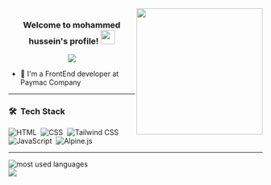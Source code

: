 <img width="250" align="right" src="https://c.tenor.com/_DOBjnGspYAAAAAM/code-coding.gif">

<h3 align="center">
  Welcome to mohammed hussein's profile!
  <img src="https://media.giphy.com/media/hvRJCLFzcasrR4ia7z/giphy.gif" width="28">
</h3>

<!-- Typing SVG by DenverCoder1 - https://github.com/DenverCoder1/readme-typing-svg -->
<p align="center">
  <a href="https://github.com/DenverCoder1/readme-typing-svg"><img src="https://readme-typing-svg.herokuapp.com/?lines=FrontEnd%20Developer;Always%20learning%20new%20things&font=Fira%20Code&center=true&width=440&height=45&color=f75c7e&vCenter=true&size=22"></a>
</p> 

- 🏢 I'm a FrontEnd developer at Paymac Company

---

### 🛠 &nbsp;Tech Stack
![HTML](https://img.shields.io/badge/-HTML-05122A?style=flat&logo=html5)&nbsp;
![CSS](https://img.shields.io/badge/-CSS-05122A?style=flat&logo=css3&logoColor=1572B6)&nbsp;
![Tailwind CSS](https://img.shields.io/badge/-Tailwind%20CSS-05122A?style=flat&logo=tailwindcss)&nbsp;
![JavaScript](https://img.shields.io/badge/-JavaScript-05122A?style=flat&logo=javascript)&nbsp;
![Alpine.js](https://img.shields.io/badge/-Alpine.js-05122A?style=flat&logo=alpinelinux&logoColor=white)&nbsp;

---

<img align="left" src="https://github-readme-stats.vercel.app/api/top-langs?username=HohammedHussein&show_icons=true&locale=en&layout=compact&theme=radical" alt="most used languages" />

<br clear="left">

<a href="https://komarev.com/ghpvc/?username=HohammedHussein&style=for-the-badge">
    <img src="https://komarev.com/ghpvc/?username=HohammedHussein&style=for-the-badge">
</a> 
